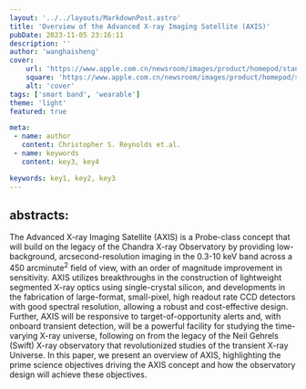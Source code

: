```yaml
---
layout: '../../layouts/MarkdownPost.astro'
title: 'Overview of the Advanced X-ray Imaging Satellite (AXIS)'
pubDate: 2023-11-05 23:16:11
description: ''
author: 'wanghaisheng'
cover:
    url: 'https://www.apple.com.cn/newsroom/images/product/homepod/standard/Apple-HomePod-hero-230118_big.jpg.large_2x.jpg'
    square: 'https://www.apple.com.cn/newsroom/images/product/homepod/standard/Apple-HomePod-hero-230118_big.jpg.large_2x.jpg'
    alt: 'cover'
tags: ['smart band', 'wearable'] 
theme: 'light'
featured: true

meta:
 - name: author
   content: Christopher S. Reynolds et.al.
 - name: keywords
   content: key3, key4

keywords: key1, key2, key3
---
```


## abstracts:
The Advanced X-ray Imaging Satellite (AXIS) is a Probe-class concept that will build on the legacy of the Chandra X-ray Observatory by providing low-background, arcsecond-resolution imaging in the 0.3-10 keV band across a 450 arcminute$^2$ field of view, with an order of magnitude improvement in sensitivity. AXIS utilizes breakthroughs in the construction of lightweight segmented X-ray optics using single-crystal silicon, and developments in the fabrication of large-format, small-pixel, high readout rate CCD detectors with good spectral resolution, allowing a robust and cost-effective design. Further, AXIS will be responsive to target-of-opportunity alerts and, with onboard transient detection, will be a powerful facility for studying the time-varying X-ray universe, following on from the legacy of the Neil Gehrels (Swift) X-ray observatory that revolutionized studies of the transient X-ray Universe. In this paper, we present an overview of AXIS, highlighting the prime science objectives driving the AXIS concept and how the observatory design will achieve these objectives.
